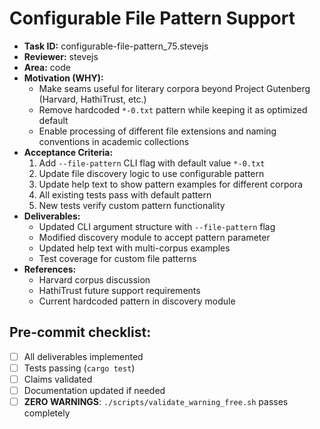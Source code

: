 # Configurable File Pattern Support

* **Task ID:** configurable-file-pattern_75.stevejs
* **Reviewer:** stevejs
* **Area:** code
* **Motivation (WHY):**
  - Make seams useful for literary corpora beyond Project Gutenberg (Harvard, HathiTrust, etc.)
  - Remove hardcoded `*-0.txt` pattern while keeping it as optimized default
  - Enable processing of different file extensions and naming conventions in academic collections
* **Acceptance Criteria:**
  1. Add `--file-pattern` CLI flag with default value `*-0.txt`
  2. Update file discovery logic to use configurable pattern
  3. Update help text to show pattern examples for different corpora
  4. All existing tests pass with default pattern
  5. New tests verify custom pattern functionality
* **Deliverables:**
  - Updated CLI argument structure with `--file-pattern` flag
  - Modified discovery module to accept pattern parameter
  - Updated help text with multi-corpus examples
  - Test coverage for custom file patterns
* **References:**
  - Harvard corpus discussion
  - HathiTrust future support requirements
  - Current hardcoded pattern in discovery module

## Pre-commit checklist:
- [ ] All deliverables implemented
- [ ] Tests passing (`cargo test`)
- [ ] Claims validated
- [ ] Documentation updated if needed
- [ ] **ZERO WARNINGS**: `./scripts/validate_warning_free.sh` passes completely